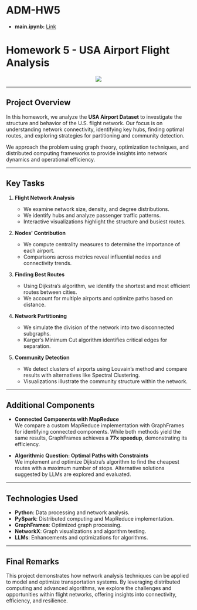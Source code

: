 # ADM-HW5

+ **main.ipynb:** [Link](https://nbviewer.org/url/raw.githubusercontent.com/michelepezza99/ADM-HW5/main/main_final.ipynb)

# Homework 5 - USA Airport Flight Analysis  

<p align="center">
  <img src="https://gtm-24.de/wp-content/uploads/2019/11/GTM-24-55.jpg">
</p>

---

## Project Overview  

In this homework, we analyze the **USA Airport Dataset** to investigate the structure and behavior of the U.S. flight network. Our focus is on understanding network connectivity, identifying key hubs, finding optimal routes, and exploring strategies for partitioning and community detection.  

We approach the problem using graph theory, optimization techniques, and distributed computing frameworks to provide insights into network dynamics and operational efficiency.  

---

## Key Tasks  

1. **Flight Network Analysis**  
   - We examine network size, density, and degree distributions.  
   - We identify hubs and analyze passenger traffic patterns.  
   - Interactive visualizations highlight the structure and busiest routes.  

2. **Nodes' Contribution**  
   - We compute centrality measures to determine the importance of each airport.  
   - Comparisons across metrics reveal influential nodes and connectivity trends.  

3. **Finding Best Routes**  
   - Using Dijkstra’s algorithm, we identify the shortest and most efficient routes between cities.  
   - We account for multiple airports and optimize paths based on distance.  

4. **Network Partitioning**  
   - We simulate the division of the network into two disconnected subgraphs.  
   - Karger’s Minimum Cut algorithm identifies critical edges for separation.  

5. **Community Detection**  
   - We detect clusters of airports using Louvain’s method and compare results with alternatives like Spectral Clustering.  
   - Visualizations illustrate the community structure within the network.  

---

## Additional Components  

- **Connected Components with MapReduce**  
  We compare a custom MapReduce implementation with GraphFrames for identifying connected components. While both methods yield the same results, GraphFrames achieves a **77x speedup**, demonstrating its efficiency.  

- **Algorithmic Question: Optimal Paths with Constraints**  
  We implement and optimize Dijkstra’s algorithm to find the cheapest routes with a maximum number of stops. Alternative solutions suggested by LLMs are explored and evaluated.  

---

## Technologies Used  

- **Python**: Data processing and network analysis.  
- **PySpark**: Distributed computing and MapReduce implementation.  
- **GraphFrames**: Optimized graph processing.  
- **NetworkX**: Graph visualizations and algorithm testing.  
- **LLMs**: Enhancements and optimizations for algorithms.  

---

## Final Remarks  

This project demonstrates how network analysis techniques can be applied to model and optimize transportation systems. By leveraging distributed computing and advanced algorithms, we explore the challenges and opportunities within flight networks, offering insights into connectivity, efficiency, and resilience.  
